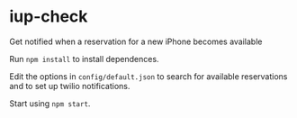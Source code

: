 # iup-check
Get notified when a reservation for a new iPhone becomes available

Run `npm install` to install dependences.

Edit the options in `config/default.json` to search for available reservations and to set up twilio notifications.

Start using `npm start`.
